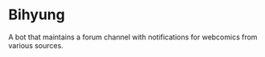 # Bihyung
A bot that maintains a forum channel with notifications for webcomics from various sources.
